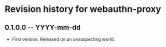 # Revision history for webauthn-proxy

## 0.1.0.0 -- YYYY-mm-dd

* First version. Released on an unsuspecting world.
